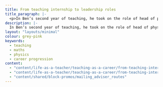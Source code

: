```yaml
---
title: From teaching internship to leadership roles
title_paragraph: |-
  <p>In Ben’s second year of teaching, he took on the role of head of physics. He then moved departments and became assistant head of maths.</p>  
description: |-
  In Ben’s second year of teaching, he took on the role of head of physics. He then moved departments and became assistant head of maths.
layout: "layouts/minimal"
colour: grey-pink
keywords:
  - teaching
  - maths
  - physics
  - career progression
content: 
  - "content/life-as-a-teacher/teaching-as-a-career/from-teaching-internship-to-leadership-roles/header" 
  - "content/life-as-a-teacher/teaching-as-a-career/from-teaching-internship-to-leadership-roles/article"
  - "content/shared/block-promos/mailing_adviser_routes"
---
```

